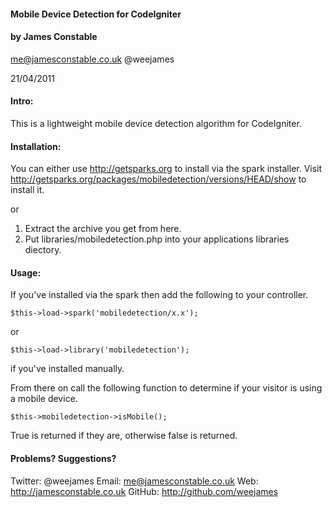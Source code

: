 #### Mobile Device Detection for CodeIgniter
#### by James Constable
me@jamesconstable.co.uk
@weejames

21/04/2011

#### Intro:

This is a lightweight mobile device detection algorithm for CodeIgniter.

#### Installation:

You can either use http://getsparks.org to install via the spark installer.  Visit http://getsparks.org/packages/mobiledetection/versions/HEAD/show to install it.

or

1. Extract the archive you get from here.
2. Put libraries/mobiledetection.php into your applications libraries diectory.


#### Usage:

If you've installed via the spark then add the following to your controller.

`$this->load->spark('mobiledetection/x.x');`

or 

`$this->load->library('mobiledetection');`

if you've installed manually.

From there on call the following function to determine if your visitor is using a mobile device.

`$this->mobiledetection->isMobile();`

True is returned if they are, otherwise false is returned.

#### Problems? Suggestions?

Twitter: @weejames
Email: me@jamesconstable.co.uk
Web: http://jamesconstable.co.uk
GitHub: http://github.com/weejames